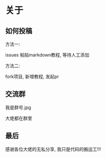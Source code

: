 # 关于

## 如何投稿

方法一: 

issues 粘贴markdown教程, 等待人工添加

方法二:

fork项目, 新增教程, 发起pr


## 交流群

我是群号.jpg

大佬都在群里

## 最后

感谢各位大佬的无私分享, 我只是代码的搬运工!!!